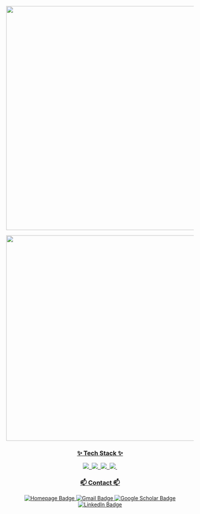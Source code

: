 <p align="center">
  <a href="https://www.yongchae.com" target="_blank">
    <img src="https://capsule-render.vercel.app/api?type=waving&color=auto&height=200&section=header&text=Yong+Chae+Kim&fontSize=60" width="600" />
  </a>
</p>

<!-- 🧑‍💻 깃허브 프로필 카드 -->
<p align="center">
  <a href="https://www.yongchae.com" target="_blank">
    <img src="http://github-profile-summary-cards.vercel.app/api/cards/profile-details?username=97yong&theme=aura_dark" width="550" />
</p>
<!-- 📊 깃허브 활동 통계 카드 -->
<p align="center">
<!--   <img src="http://github-profile-summary-cards.vercel.app/api/cards/stats?username=97yong&theme=aura_dark" width="345"/> -->
<!--   <img src="http://github-profile-summary-cards.vercel.app/api/cards/most-commit-language?username=97yong&theme=aura_dark"  width="345" /> -->
</p>

<h3 align="center">✨ Tech Stack ✨</h3>

<div align="center">
  <a href="https://www.yongchae.com" target="_blank">
    <img src="https://img.shields.io/badge/python-3670A0?style=for-the-badge&logo=python&logoColor=ffdd54" />&nbsp;
  <a href="https://www.yongchae.com" target="_blank">
    <img src="https://img.shields.io/badge/pytorch-ee4c2c?style=for-the-badge&logo=pytorch&logoColor=white" />&nbsp;
  <a href="https://www.yongchae.com" target="_blank">
    <img src="https://img.shields.io/badge/tensorflow-ff6f00?style=for-the-badge&logo=tensorflow&logoColor=white" />&nbsp;
  <a href="https://www.yongchae.com" target="_blank">
    <img src="https://img.shields.io/badge/scikit--learn-F7931E?style=for-the-badge&logo=scikitlearn&logoColor=white" />&nbsp;
</div>

<!-- Contact -->
<h3 align="center">📫 Contact 📫</h3>
<p align="center">
  <!-- Homepage -->
  <a href="https://www.yongchae.com" target="_blank">
    <img src="https://img.shields.io/badge/Homepage-000000?style=for-the-badge&logo=googlechrome&logoColor=white" alt="Homepage Badge"/>
  </a>

  <!-- Gmail -->
  <a href="mailto:313nara@snu.ac.kr">
    <img src="https://img.shields.io/badge/Gmail-D14836?style=for-the-badge&logo=Gmail&logoColor=white" alt="Gmail Badge"/>
  </a>

  <!-- Google Scholar -->
  <a href="https://scholar.google.com/citations?user=qex9tLkAAAAJ&hl=ko" target="_blank">
    <img src="https://img.shields.io/badge/Google%20Scholar-3366CC?style=for-the-badge&logo=Google-scholar&logoColor=white" alt="Google Scholar Badge"/>
  </a>

  <!-- LinkedIn -->
  <a href="https://www.linkedin.com/in/yong-chae-kim-89720b229" target="_blank">
    <img src="https://img.shields.io/badge/LinkedIn-0A66C2?style=for-the-badge&logo=Linkedin&logoColor=white" alt="LinkedIn Badge"/>
  </a>
</p>

